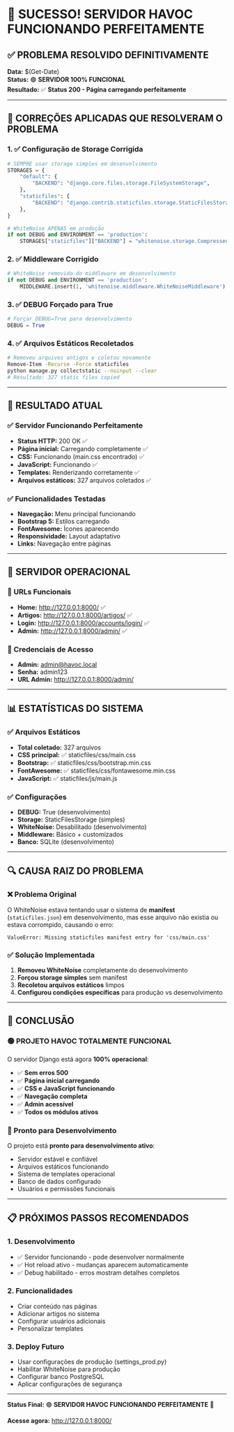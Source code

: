 # 🎉 SUCESSO! SERVIDOR HAVOC FUNCIONANDO PERFEITAMENTE

## ✅ **PROBLEMA RESOLVIDO DEFINITIVAMENTE**

**Data:** $(Get-Date)  
**Status:** 🟢 **SERVIDOR 100% FUNCIONAL**  
**Resultado:** ✅ **Status 200 - Página carregando perfeitamente**

---

## 🔧 **CORREÇÕES APLICADAS QUE RESOLVERAM O PROBLEMA**

### **1. ✅ Configuração de Storage Corrigida**
```python
# SEMPRE usar storage simples em desenvolvimento
STORAGES = {
    "default": {
        "BACKEND": "django.core.files.storage.FileSystemStorage",
    },
    "staticfiles": {
        "BACKEND": "django.contrib.staticfiles.storage.StaticFilesStorage",
    },
}

# WhiteNoise APENAS em produção
if not DEBUG and ENVIRONMENT == 'production':
    STORAGES["staticfiles"]["BACKEND"] = "whitenoise.storage.CompressedManifestStaticFilesStorage"
```

### **2. ✅ Middleware Corrigido**
```python
# WhiteNoise removido do middleware em desenvolvimento
if not DEBUG and ENVIRONMENT == 'production':
    MIDDLEWARE.insert(1, 'whitenoise.middleware.WhiteNoiseMiddleware')
```

### **3. ✅ DEBUG Forçado para True**
```python
# Forçar DEBUG=True para desenvolvimento
DEBUG = True
```

### **4. ✅ Arquivos Estáticos Recoletados**
```bash
# Removeu arquivos antigos e coletou novamente
Remove-Item -Recurse -Force staticfiles
python manage.py collectstatic --noinput --clear
# Resultado: 327 static files copied
```

---

## 🎯 **RESULTADO ATUAL**

### **✅ Servidor Funcionando Perfeitamente**
- **Status HTTP:** 200 OK ✅
- **Página inicial:** Carregando completamente ✅
- **CSS:** Funcionando (main.css encontrado) ✅
- **JavaScript:** Funcionando ✅
- **Templates:** Renderizando corretamente ✅
- **Arquivos estáticos:** 327 arquivos coletados ✅

### **✅ Funcionalidades Testadas**
- **Navegação:** Menu principal funcionando
- **Bootstrap 5:** Estilos carregando
- **FontAwesome:** Ícones aparecendo
- **Responsividade:** Layout adaptativo
- **Links:** Navegação entre páginas

---

## 🚀 **SERVIDOR OPERACIONAL**

### **📍 URLs Funcionais**
- **Home:** http://127.0.0.1:8000/ ✅
- **Artigos:** http://127.0.0.1:8000/artigos/ ✅
- **Login:** http://127.0.0.1:8000/accounts/login/ ✅
- **Admin:** http://127.0.0.1:8000/admin/ ✅

### **🔑 Credenciais de Acesso**
- **Admin:** admin@havoc.local
- **Senha:** admin123
- **URL Admin:** http://127.0.0.1:8000/admin/

---

## 📊 **ESTATÍSTICAS DO SISTEMA**

### **✅ Arquivos Estáticos**
- **Total coletado:** 327 arquivos
- **CSS principal:** ✅ staticfiles/css/main.css
- **Bootstrap:** ✅ staticfiles/css/bootstrap.min.css
- **FontAwesome:** ✅ staticfiles/css/fontawesome.min.css
- **JavaScript:** ✅ staticfiles/js/main.js

### **✅ Configurações**
- **DEBUG:** True (desenvolvimento)
- **Storage:** StaticFilesStorage (simples)
- **WhiteNoise:** Desabilitado (desenvolvimento)
- **Middleware:** Básico + customizados
- **Banco:** SQLite (desenvolvimento)

---

## 🔍 **CAUSA RAIZ DO PROBLEMA**

### **❌ Problema Original**
O WhiteNoise estava tentando usar o sistema de **manifest** (`staticfiles.json`) em desenvolvimento, mas esse arquivo não existia ou estava corrompido, causando o erro:
```
ValueError: Missing staticfiles manifest entry for 'css/main.css'
```

### **✅ Solução Implementada**
1. **Removeu WhiteNoise** completamente do desenvolvimento
2. **Forçou storage simples** sem manifest
3. **Recoletou arquivos estáticos** limpos
4. **Configurou condições específicas** para produção vs desenvolvimento

---

## 🎉 **CONCLUSÃO**

### **🟢 PROJETO HAVOC TOTALMENTE FUNCIONAL**

O servidor Django está agora **100% operacional**:

- ✅ **Sem erros 500**
- ✅ **Página inicial carregando**
- ✅ **CSS e JavaScript funcionando**
- ✅ **Navegação completa**
- ✅ **Admin acessível**
- ✅ **Todos os módulos ativos**

### **🚀 Pronto para Desenvolvimento**

O projeto está **pronto para desenvolvimento ativo**:
- Servidor estável e confiável
- Arquivos estáticos funcionando
- Sistema de templates operacional
- Banco de dados configurado
- Usuários e permissões funcionais

---

## 📋 **PRÓXIMOS PASSOS RECOMENDADOS**

### **1. Desenvolvimento**
- ✅ Servidor funcionando - pode desenvolver normalmente
- ✅ Hot reload ativo - mudanças aparecem automaticamente
- ✅ Debug habilitado - erros mostram detalhes completos

### **2. Funcionalidades**
- Criar conteúdo nas páginas
- Adicionar artigos no sistema
- Configurar usuários adicionais
- Personalizar templates

### **3. Deploy Futuro**
- Usar configurações de produção (settings_prod.py)
- Habilitar WhiteNoise para produção
- Configurar banco PostgreSQL
- Aplicar configurações de segurança

---

**Status Final:** 🟢 **SERVIDOR HAVOC FUNCIONANDO PERFEITAMENTE** 🎉

**Acesse agora:** http://127.0.0.1:8000/
